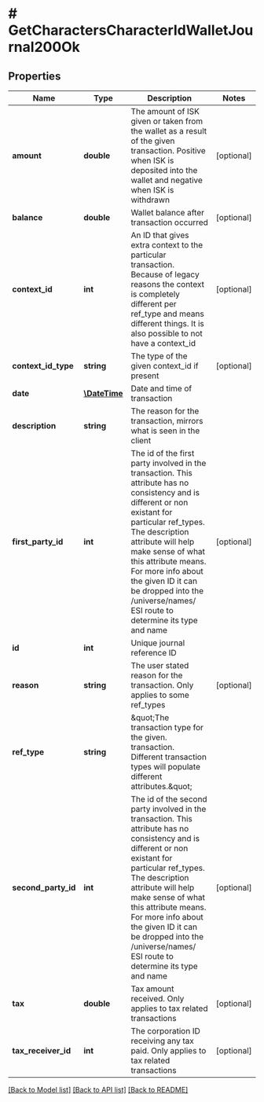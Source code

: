 # # GetCharactersCharacterIdWalletJournal200Ok

## Properties

Name | Type | Description | Notes
------------ | ------------- | ------------- | -------------
**amount** | **double** | The amount of ISK given or taken from the wallet as a result of the given transaction. Positive when ISK is deposited into the wallet and negative when ISK is withdrawn | [optional]
**balance** | **double** | Wallet balance after transaction occurred | [optional]
**context_id** | **int** | An ID that gives extra context to the particular transaction. Because of legacy reasons the context is completely different per ref_type and means different things. It is also possible to not have a context_id | [optional]
**context_id_type** | **string** | The type of the given context_id if present | [optional]
**date** | [**\DateTime**](\DateTime.md) | Date and time of transaction |
**description** | **string** | The reason for the transaction, mirrors what is seen in the client |
**first_party_id** | **int** | The id of the first party involved in the transaction. This attribute has no consistency and is different or non existant for particular ref_types. The description attribute will help make sense of what this attribute means. For more info about the given ID it can be dropped into the /universe/names/ ESI route to determine its type and name | [optional]
**id** | **int** | Unique journal reference ID |
**reason** | **string** | The user stated reason for the transaction. Only applies to some ref_types | [optional]
**ref_type** | **string** | \&quot;The transaction type for the given. transaction. Different transaction types will populate different attributes.\&quot; |
**second_party_id** | **int** | The id of the second party involved in the transaction. This attribute has no consistency and is different or non existant for particular ref_types. The description attribute will help make sense of what this attribute means. For more info about the given ID it can be dropped into the /universe/names/ ESI route to determine its type and name | [optional]
**tax** | **double** | Tax amount received. Only applies to tax related transactions | [optional]
**tax_receiver_id** | **int** | The corporation ID receiving any tax paid. Only applies to tax related transactions | [optional]

[[Back to Model list]](../../README.md#models) [[Back to API list]](../../README.md#endpoints) [[Back to README]](../../README.md)
